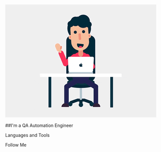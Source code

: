 ![Header](https://github.com/EAsrian/easrian/blob/9744f53a4f443693b439bb8ede33798e5c109b4a/assets/giphy.gif)

##I'm a QA Automation Engineer

Languages and Tools

Follow Me